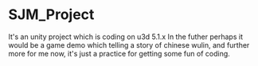 # SJM_Project
It's an unity project which is coding on u3d 5.1.x
In the futher perhaps it would be a game demo which telling a story of chinese wulin, and further more for me now, it's just a practice for getting some fun of coding.

